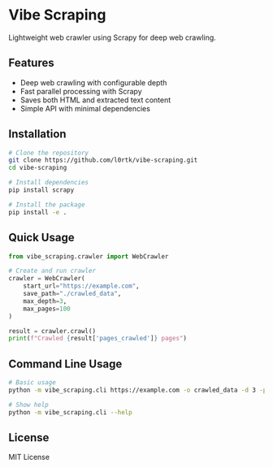 # Vibe Scraping

Lightweight web crawler using Scrapy for deep web crawling.

## Features

- Deep web crawling with configurable depth
- Fast parallel processing with Scrapy
- Saves both HTML and extracted text content
- Simple API with minimal dependencies

## Installation

```bash
# Clone the repository
git clone https://github.com/l0rtk/vibe-scraping.git
cd vibe-scraping

# Install dependencies
pip install scrapy

# Install the package
pip install -e .
```

## Quick Usage

```python
from vibe_scraping.crawler import WebCrawler

# Create and run crawler
crawler = WebCrawler(
    start_url="https://example.com",
    save_path="./crawled_data",
    max_depth=3,
    max_pages=100
)

result = crawler.crawl()
print(f"Crawled {result['pages_crawled']} pages")
```

## Command Line Usage

```bash
# Basic usage
python -m vibe_scraping.cli https://example.com -o crawled_data -d 3 -p 100

# Show help
python -m vibe_scraping.cli --help
```

## License

MIT License
